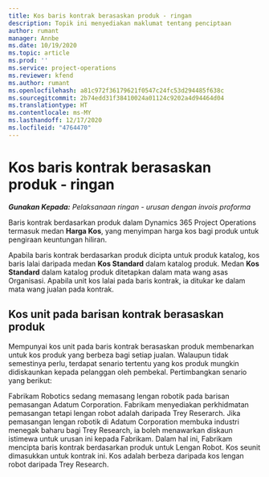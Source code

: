 ```yaml
---
title: Kos baris kontrak berasaskan produk - ringan
description: Topik ini menyediakan maklumat tentang penciptaan
author: rumant
manager: Annbe
ms.date: 10/19/2020
ms.topic: article
ms.prod: ''
ms.service: project-operations
ms.reviewer: kfend
ms.author: rumant
ms.openlocfilehash: a81c972f36179621f0547c24fc53d294485f638c
ms.sourcegitcommit: 2b74edd31f38410024a01124c9202a4d94464d04
ms.translationtype: HT
ms.contentlocale: ms-MY
ms.lasthandoff: 12/17/2020
ms.locfileid: "4764470"
---
```

# <a name="cost-product-based-contract-lines---lite"></a>Kos baris kontrak berasaskan produk - ringan

_**Gunakan Kepada:** Pelaksanaan ringan - urusan dengan invois proforma_


Baris kontrak berdasarkan produk dalam Dynamics 365 Project Operations termasuk medan **Harga Kos**, yang menyimpan harga kos bagi produk untuk pengiraan keuntungan hiliran.

Apabila baris kontrak berdasarkan produk dicipta untuk produk katalog, kos baris lalai daripada medan **Kos Standard** dalam katalog produk. Medan **Kos Standard** dalam katalog produk ditetapkan dalam mata wang asas Organisasi. Apabila unit kos lalai pada baris kontrak, ia ditukar ke dalam mata wang jualan pada kontrak.

## <a name="unit-cost-on-a-product-based-contract-line"></a>Kos unit pada barisan kontrak berasaskan produk

Mempunyai kos unit pada baris kontrak berasaskan produk membenarkan untuk kos produk yang berbeza bagi setiap jualan. Walaupun tidak semestinya perlu, terdapat senario tertentu yang kos produk mungkin didiskaunkan kepada pelanggan oleh pembekal. Pertimbangkan senario yang berikut:

Fabrikam Robotics sedang memasang lengan robotik pada barisan pemasangan Adatum Corporation. Fabrikam menyediakan perkhidmatan pemasangan tetapi lengan robot adalah daripada Trey Reserarch. Jika pemasangan lengan robotik di Adatum Corporation membuka industri menegak baharu bagi Trey Research, ia boleh menawarkan diskaun istimewa untuk urusan ini kepada Fabrikam. Dalam hal ini, Fabrikam mencipta baris kontrak berdasarkan produk untuk Lengan Robot. Kos seunit dimasukkan untuk kontrak ini. Kos adalah berbeza daripada kos lengan robot daripada Trey Research.
